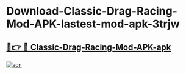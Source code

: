 # Download-Classic-Drag-Racing-Mod-APK-lastest-mod-apk-3trjw

<h2><a href="https://apkcomod.com?title=Classic-Drag-Racing-Mod-APK">🔗👉 🔴 Classic-Drag-Racing-Mod-APK-apk </a></h2>

[![acn](https://github.com/user-attachments/assets/0f9c940e-d8b0-45ae-aac7-cd30a18b3e1c)](https://apkcomod.com?title=Classic-Drag-Racing-Mod-APK)
